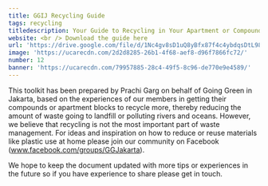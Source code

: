 ```yaml
---
title: GGIJ Recycling Guide
tags: recycling
titledescription: Your Guide to Recycling in Your Apartment or Compound
website: <br /> Download the guide here
url: 'https://drive.google.com/file/d/1Nc4gv8sD1uQ8yBfx87f4c4ybdqsDtL98/view'
image: 'https://ucarecdn.com/2d2d8285-26b1-4f68-aef8-d96f7866fc72/'
number: 12
banner: 'https://ucarecdn.com/79957885-28c4-49f5-8c96-de770e9e4589/'
---
```

This toolkit has been prepared by Prachi Garg on behalf of Going Green in Jakarta, based on the experiences of our members in getting their compounds or apartment blocks to recycle more, thereby reducing the amount of waste going to landfill or polluting rivers and oceans. However, we believe that recycling is not the most important part of waste management. For ideas and inspiration on how to reduce or reuse materials like plastic use at home please join our community on Facebook (www.facebook.com/groups/GGJakarta).

We hope to keep the document updated with more tips or experiences in the future so if you have experience to share please get in touch.

